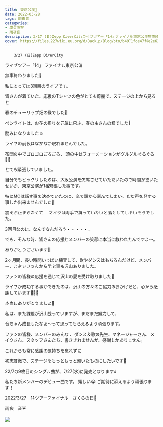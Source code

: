 ```yaml
---
title: 東京公演🌈
date: 2022-03-28
tags: 雨夜音
categories: 
- 成员博客
- 雨夜音
description: 3/27 (日)Zepp DiverCityライブツアー「14」ファイナル東京公演無事終わりました🎉私にとっては3回目のライブです。皆さんが着ていた、応援のTシャツの色がとても綺麗...
cover: https://files.227wiki.eu.org/d/Backup/Blog/oto/b4971fce47f6e2e62a97bdf18669e.jpg 
---
```


        3/27 (日)Zepp DiverCity




ライブツアー「14」
ファイナル東京公演




無事終わりました🎉




私にとっては3回目のライブです。




皆さんが着ていた、応援のTシャツの色がとても綺麗で、ステージの上から見ると



春のチューリップ畑の様でした🌷



ペンライトは、お花の周りを元気に飛ぶ、春の虫さんの様でした🦋



励みになりました☺️






ライブの前夜はなかなか眠れませんでした。




布団の中でゴロゴロごろごろ、
頭の中はフォーメーションがグルグルぐるぐる😵‍💫



とても緊張していました。





自分でもビックリしたのは、大阪公演を欠席させていただいたので時間が空いたせいか、東京公演が1番緊張した事です。






特にMCは話す事を決めていたのに、全て頭から飛んでしまい、ただ声を発する事しか出来ませんでした🤕






震えが止まらなくて　
マイクは両手で持っていないと落としてしまいそうでした。






3回目なのに、なんでなんだろう・・・・・。






でも、そんな時、皆さんの応援とメンバーの笑顔に本当に救われたんですよ〜。


ありがとうございます🥰





2ヶ月間、長い時間いっぱい練習して、歌やダンスはもちろんだけど、メンバー、スタッフさんから学ぶ事も沢山ありました。





ファンの皆様の応援を通じて沢山の愛を受け取りました💝



ライブが成功する事ができたのは、沢山の方々のご協力のおかげだと、心から感謝しています🙇🏻‍♀️




本当にありがとうました💖





私は、また課題が沢山残っていますが、まだまだ努力して、




音ちゃん成長したなぁ～って思ってもらえるよう頑張ります。






ファンの皆様、メンバーのみんな
、ダンス＆歌の先生、マネージャーさん、メイクさん、スタッフさんたち、書ききれませんが、感謝しかありません。







これからも常に感謝の気持ちを忘れずに



初志貫徹で、ステージをもっともっと輝いたものにしたいです🌟








22/7の9枚目のシングル曲が、7/27(水)に発売となります♬






私たち新メンバーのデビュー曲です。
嬉しい😭
ご期待に添えるよう頑張ります！






2022/3/27　14ツアーファイナル　さくらの日🌸






雨夜　音☔️





![](https://files.227wiki.eu.org/d/Backup/Blog/oto/b4971fce47f6e2e62a97bdf18669e.jpg)


